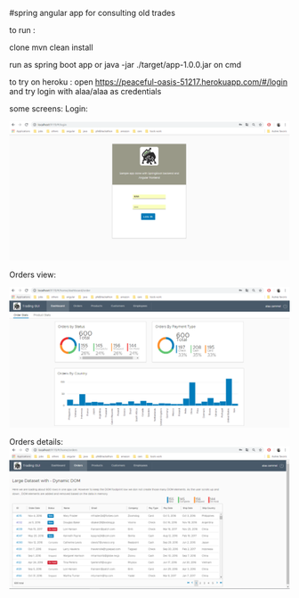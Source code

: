 #spring angular app for consulting old trades 

to run :

clone 
mvn clean install 

run as spring boot app or java -jar ./target/app-1.0.0.jar on cmd 


to try on heroku : open https://peaceful-oasis-51217.herokuapp.com/#/login  and try login with alaa/alaa as credentials


some screens:
Login:

![alt text](https://raw.githubusercontent.com/alaaeddinezammel/TradingGUI/master/cap1.PNG)


Orders view:

![alt text](https://raw.githubusercontent.com/alaaeddinezammel/TradingGUI/master/cap2.PNG)



Orders details:
![alt text](https://raw.githubusercontent.com/alaaeddinezammel/TradingGUI/master/cap3.PNG)
